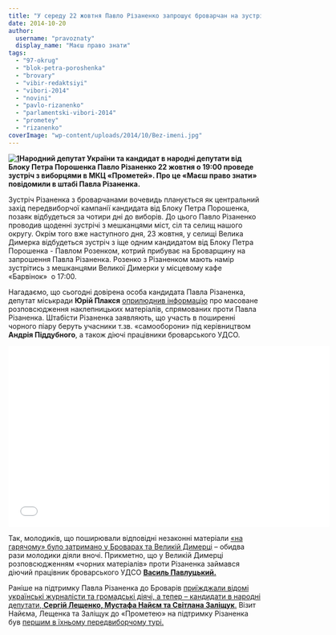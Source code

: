 ```yaml
---
title: "У середу 22 жовтня Павло Різаненко запрошує броварчан на зустріч у «Прометей»"
date: 2014-10-20
author: 
  username: "pravoznaty"
  display_name: "Маєш право знати"
tags: 
  - "97-okrug"
  - "blok-petra-poroshenka"
  - "brovary"
  - "vibir-redaktsiyi"
  - "vibori-2014"
  - "novini"
  - "pavlo-rizanenko"
  - "parlamentski-vibori-2014"
  - "prometey"
  - "rizanenko"
coverImage: "wp-content/uploads/2014/10/Bez-imeni.jpg"
---
```


**[![1](https://mpz.brovary.org/wp-content/uploads/2014/10/11.jpg)](https://mpz.brovary.org/wp-content/uploads/2014/10/11.jpg)Народний депутат України та кандидат в народні депутати від Блоку Петра Порошенка Павло Різаненко 22 жовтня о 19:00 проведе зустріч з виборцями в МКЦ «Прометей». Про це «Маєш право знати» повідомили в штабі Павла Різаненка.**

Зустріч Різаненка з броварчанами вочевидь планується як центральний захід передвиборчої кампанії кандидата від Блоку Петра Порошенка, позаяк відбудеться за чотири дні до виборів. До цього Павло Різаненко проводив щоденні зустрічі з мешканцями міст, сіл та селищ нашого округу. Окрім того вже наступного дня, 23 жовтня, у селищі Велика Димерка відбудеться зустріч з іще одним кандидатом від Блоку Петра Порошенка - Павлом Розенком, котрий прибуває на Броварщину на запрошення Павла Різаненка. Розенко з Різаненком мають намір зустрітись з мешканцями Великої Димерки у місцевому кафе «Барвінок»  о 17:00.

Нагадаємо, що сьогодні довірена особа кандидата Павла Різаненка, депутат міськради **Юрій Плакся** [оприлюднив інформацію](https://mpz.brovary.org/bandformuvannya-brovarskih-regionaliv-krishuyut-rozpovsyudzhennya-chornuhi-proti-rizanenka/) про масоване розповсюдження наклепницьких матеріалів, спрямованих проти Павла Різаненка. Штабісти Різаненка заявляють, що участь в поширенні чорного піару беруть учасники т.зв. «самооборони» під керівництвом **Андрія Піддубного**, а також діючі працівники броварського УДСО.

<iframe src="//www.youtube.com/embed/UdTtffFzO_0" width="640" height="360" frameborder="0" allowfullscreen="allowfullscreen"></iframe>

Так, молодиків, що поширювали відповідні незаконні матеріали [«на гарячому» було затримано у Броварах та Великій Димерці](https://mpz.brovary.org/bandformuvannya-brovarskih-regionaliv-krishuyut-rozpovsyudzhennya-chornuhi-proti-rizanenka/) – обидва рази молодики діяли вночі. Прикметно, що у Великій Димерці розповсюдженням «чорних матеріалів» проти Різаненка займався діючий працівник броварського УДСО [**Василь Павлуцький.**](https://vk.com/id133278028)

Раніше на підтримку Павла Різаненка до Броварів [приїжджали відомі українські журналісти та громадські діячі, а тепер – кандидати в народні депутати, **Сергій Лещенко, Мустафа Найєм та Світлана Заліщук**.](https://mpz.brovary.org/troyanskiy-kin-u-velikiy-polititsi-top-zhurnalisti-pidtrimali-rizanenka-abi-spilno-onovlyuvati-ukrayinu/) Візит Найєма, Лещенка та Заліщук до «Прометею» на підтримку Різаненка був [першим в їхньому передвиборчому турі.](https://www.facebook.com/leshchenko.ukraine/posts/730362867034384?fref=nf)

